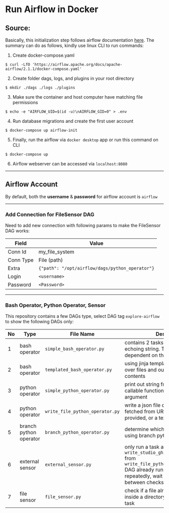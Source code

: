 # Run Airflow in Docker

## Source:

Basically, this initialization step follows airflow documentation [here](https://airflow.apache.org/docs/apache-airflow/stable/start/docker.html).
The summary can do as follows, kindly use linux CLI to run commands:

1. Create docker-compose.yaml

`$ curl -LfO 'https://airflow.apache.org/docs/apache-airflow/2.1.1/docker-compose.yaml'`

2. Create folder dags, logs, and plugins in your root directory

`$ mkdir ./dags ./logs ./plugins`

3. Make sure the container and host computer have matching file permissions

`$ echo -e "AIRFLOW_UID=$(id -u)\nAIRFLOW_GID=0" > .env`

4. Run database migrations and create the first user account

`$ docker-compose up airflow-init`

5. Finally, run the airflow via `docker desktop` app or run this command on CLI

`$ docker-compose up`

6. Airflow webserver can be accessed via `localhost:8080`

-------------

## Airflow Account

By default, both the **username** & **password** for airflow account is `airflow`

-------------

### Add Connection for FileSensor DAG
Need to add new connection with following params to make the FileSensor DAG works:

| Field | Value |
| ------ | ------ |
| Conn Id | my_file_system |
| Conn Type | File (path) |
| Extra | ```{"path": "/opt/airflow/dags/python_operator"}``` |
| Login | `<username>` |
| Password | `<Password>` |

-------------

### Bash Operator, Python Operator, Sensor
This repository contains a few DAGs type, select DAG tag `explore-airflow` to show the following DAGs only:

| No | Type | File Name | Desc |
| ------ | ------ | ------ | ------ |
| 1 | bash operator | `simple_bash_operator.py` | contains 2 tasks, simply echoing string. The 2nd task dependent on the 1st task |
| 2 | bash operator | `templated_bash_operator.py` | using jinja template to loop over files and output the file contents |
| 3 | python operator | `simple_python_operator.py` | print out string from python callable function with specified argument |
| 4 | python operator | `write_file_python_operator.py` | write a json file contains data fetched from URL if URL is provided, or a text file if not |
| 5 | branch python operator | `branch_python_operator.py` | determine which task to run using branch python operator |
| 6 | external sensor | `external_sensor.py` | only run a task after task `write_studio_ghibli_data_task` from `write_file_python_operator` DAG already run first. Run repeatedly, wait 2 minutes between checks |
| 7 | file sensor | `file_sensor.py` | check if a file already exist inside a directory before run a task |
